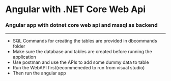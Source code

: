 # Angular with .NET Core Web Api

### Angular app with dotnet core web api and mssql as backend
---
* SQL Commands for creating the tables are provided in dbcommands folder
* Make sure the database and tables are created before running the application
* Use postman and use the APIs to add some dummy data to table
* Run the WebAPI first(recommeneded to run from visual studio)
* Then run the angular app
